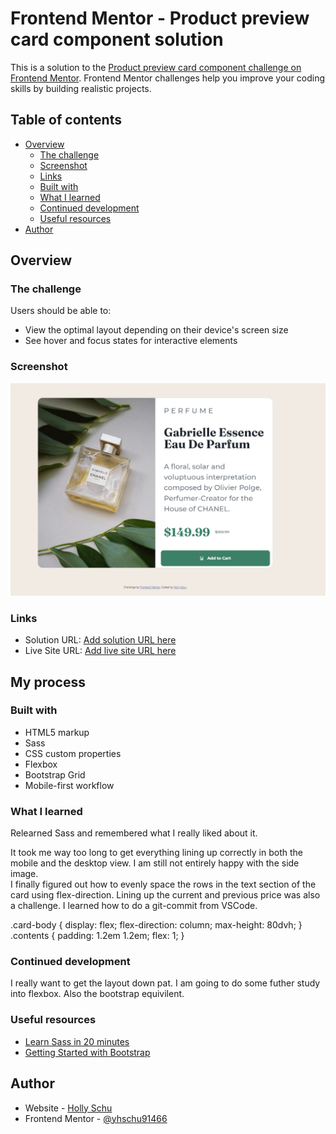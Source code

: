 # Frontend Mentor - Product preview card component solution

This is a solution to the [Product preview card component challenge on Frontend Mentor](https://www.frontendmentor.io/challenges/product-preview-card-component-GO7UmttRfa). Frontend Mentor challenges help you improve your coding skills by building realistic projects. 

## Table of contents

- [Overview](#overview)
  - [The challenge](#the-challenge)
  - [Screenshot](#screenshot)
  - [Links](#links)
  - [Built with](#built-with)
  - [What I learned](#what-i-learned)
  - [Continued development](#continued-development)
  - [Useful resources](#useful-resources)
- [Author](#author)

## Overview

### The challenge

Users should be able to:

- View the optimal layout depending on their device's screen size
- See hover and focus states for interactive elements

### Screenshot

![Design preview for the Product preview card component coding challenge](./design/Screenshot%202023-02-16%20121921.png)

### Links

- Solution URL: [Add solution URL here](https://github.com/hschu91466/product-preview-card-component-main)
- Live Site URL: [Add live site URL here](https://hschu91466.github.io/product-preview-card-component-main/#)

## My process

### Built with

- HTML5 markup
- Sass
- CSS custom properties
- Flexbox
- Bootstrap Grid
- Mobile-first workflow

### What I learned

Relearned Sass and remembered what I really liked about it.

It took me way too long to get everything lining up correctly in both the mobile and the desktop view.  I am still not entirely happy with the side image.  
I finally figured out how to evenly space the rows in the text section of the card using flex-direction.  Lining up the current and previous price was also a challenge.
I learned how to do a git-commit from VSCode.

.card-body {
        display: flex;
        flex-direction: column;
        max-height: 80dvh;
    }
    .contents {
        padding: 1.2em 1.2em;
        flex: 1;
    }

### Continued development

I really want to get the layout down pat.  I am going to do some futher study into flexbox.  Also the bootstrap equivilent.

### Useful resources

- [Learn Sass in 20 minutes](https://www.youtube.com/watch?v=Zz6eOVaaelI&t=793s) 
- [Getting Started with Bootstrap](https://getbootstrap.com/docs/5.3/getting-started/introduction/) 

## Author

- Website - [Holly Schu](http://hollyschu.com/)
- Frontend Mentor - [@yhschu91466](https://www.frontendmentor.io/profile/hschu91466)

